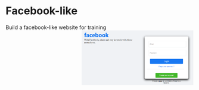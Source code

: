# Facebook-like
Build a facebook-like website for training 
<img src="https://github.com/AndryMSI3/Facebook-like/blob/main/screenshot/Homepage.png" width=300 align=right>
